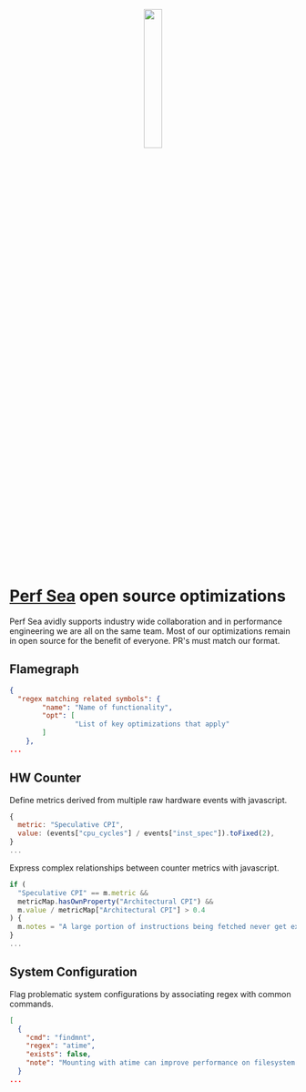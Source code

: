 <p align="center">
<img  src="https://perfsea.com/favicon.svg" width="25%" />
</p>



# [Perf Sea](https://perfsea.com/) open source optimizations
Perf Sea avidly supports industry wide collaboration and in performance engineering we are all on the same team. Most of our optimizations remain in open source for the benefit of everyone. PR's must match our format.

## Flamegraph
```json
{
  "regex matching related symbols": {
        "name": "Name of functionality",
        "opt": [
                "List of key optimizations that apply"
        ]
    },
...
```

## HW Counter
Define metrics derived from multiple raw hardware events with javascript.
```js
{
  metric: "Speculative CPI",
  value: (events["cpu_cycles"] / events["inst_spec"]).toFixed(2),
}
...
```

Express complex relationships between counter metrics with javascript.
```js
if (
  "Speculative CPI" == m.metric &&
  metricMap.hasOwnProperty("Architectural CPI") &&
  m.value / metricMap["Architectural CPI"] > 0.4
) {
  m.notes = "A large portion of instructions being fetched never get executed. Look for branchy code or binary layout issues";
}
...
```

## System Configuration
Flag problematic system configurations by associating regex with common commands.
```json
[
  {
    "cmd": "findmnt",
    "regex": "atime",
    "exists": false,
    "note": "Mounting with atime can improve performance on filesystem heavy workloads by not tracking last accessed dates for files."
  }
...
```
